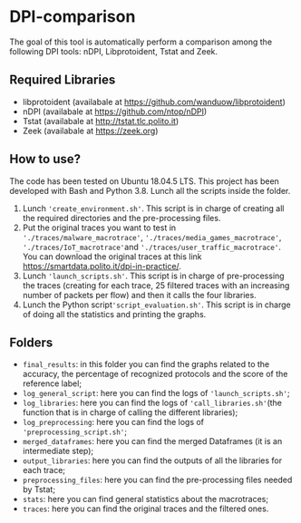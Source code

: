 # DPI-comparison

The goal of this tool is automatically perform a comparison among the following DPI tools: nDPI, Libprotoident, Tstat and Zeek.


## Required Libraries

- libprotoident (availabale at https://github.com/wanduow/libprotoident)
- nDPI (availabale at https://github.com/ntop/nDPI)
- Tstat (availabale at http://tstat.tlc.polito.it)
- Zeek (availabale at https://zeek.org)

##  How to use?
The code has been tested on Ubuntu 18.04.5 LTS. This project has been developed with Bash and Python 3.8.
Lunch all the scripts inside the folder.

1. Lunch `'create_environment.sh'`. This script is in charge of creating all the required directories and the pre-processing files.
2. Put the original traces you want to test in `'./traces/malware_macrotrace'`, `'./traces/media_games_macrotrace'`, `'./traces/IoT_macrotrace'`and `'./traces/user_traffic_macrotrace'`. You can download the original traces at this link https://smartdata.polito.it/dpi-in-practice/.
3. Lunch `'launch_scripts.sh'`. This script is in charge of pre-processing the traces (creating for each trace, 25 filtered traces with an increasing number of packets per flow) and then it calls the four libraries.
4. Lunch the Python script`'script_evaluation.sh'`. This script is in charge of doing all the statistics and printing the graphs.


 
## Folders

- `final_results`: in this folder you can find the graphs related to the accuracy, the percentage of recognized protocols and the score of the reference label;
- `log_general_script`: here you can find the logs of `'launch_scripts.sh'`;
- `log_libraries`: here you can find the logs of `'call_libraries.sh'`(the function that is in charge of calling the different libraries);
- `log_preprocessing`:  here you can find the logs of `'preprocessing_script.sh'`;
- `merged_dataframes`:  here you can find the merged Dataframes (it is an intermediate step);
- `output_libraries`:  here you can find the outputs of all the libraries for each trace;
- `preprocessing_files`: here you can find the pre-processing files needed by Tstat;
- `stats`:  here you can find general statistics about the macrotraces;
- `traces`:  here you can find the original traces and the filtered ones.
